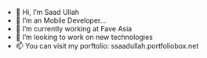- 👋 Hi, I’m Saad Ullah
- 👀 I’m an Mobile Developer...
- 🌱 I’m currently working at Fave Asia
- 💞️ I’m looking to work on new technologies
- 📫 You can visit my porftolio: ssaadullah.portfoliobox.net

<!---
saadupwork/saadupwork is a ✨ special ✨ repository because its `README.md` (this file) appears on your GitHub profile.
You can click the Preview link to take a look at your changes.
--->
